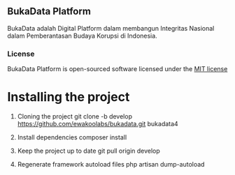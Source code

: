 ## BukaData Platform

BukaData adalah Digital Platform dalam membangun Integritas Nasional dalam Pemberantasan Budaya Korupsi di Indonesia.

### License

BukaData Platform is open-sourced software licensed under the [MIT license](http://opensource.org/licenses/MIT)

# Installing the project
1. Cloning the project
git clone -b develop https://github.com/ewakoolabs/bukadata.git bukadata4

2. Install dependencies
composer install

3. Keep the project up to date
git pull origin develop

4. Regenerate framework autoload files
php artisan dump-autoload
